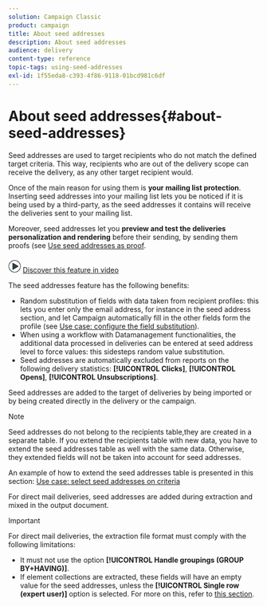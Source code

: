 ```yaml
---
solution: Campaign Classic
product: campaign
title: About seed addresses
description: About seed addresses
audience: delivery
content-type: reference
topic-tags: using-seed-addresses
exl-id: 1f55eda8-c393-4f86-9118-01bcd981c6df
---
```

# About seed addresses{#about-seed-addresses}

Seed addresses are used to target recipients who do not match the defined target criteria. This way, recipients who are out of the delivery scope can receive the delivery, as any other target recipient would.

Once of the main reason for using them is **your mailing list protection**. Inserting seed addresses into your mailing list lets you be noticed if it is being used by a third-party, as the seed addresses it contains will receive the deliveries sent to your mailing list.

Moreover, seed addresses let you **preview and test the deliveries personalization and rendering** before their sending, by sending them proofs (see [Use seed addresses as proof](../../delivery/using/steps-defining-the-target-population.md#using-seed-addresses-as-proof).

![](assets/do-not-localize/how-to-video.png) [Discover this feature in video](../../delivery/using/steps-defining-the-target-population.md#seeds-and-proofs-video)

The seed addresses feature has the following benefits:

* Random substitution of fields with data taken from recipient profiles: this lets you enter only the email address, for instance in the seed address section, and let Campaign automatically fill in the other fields form the profile (see [Use case: configure the field substitution](../../delivery/using/use-case--configuring-the-field-substitution.md)).
* When using a workflow with Datamanagement functionalities, the additional data processed in deliveries can be entered at seed address level to force values: this sidesteps random value substitution.
* Seed addresses are automatically excluded from reports on the following delivery statistics: **[!UICONTROL Clicks]**, **[!UICONTROL Opens]**, **[!UICONTROL Unsubscriptions]**.

Seed addresses are added to the target of deliveries by being imported or by being created directly in the delivery or the campaign.

>[!NOTE]
>
>Seed addresses do not belong to the recipients table,they are created in a separate table. If you extend the recipients table with new data, you have to extend the seed addresses table as well with the same data. Otherwise, they extended fields will not be taken into account for seed addresses.
>
>An example of how to extend the seed addresses table is presented in this section: [Use case: select seed addresses on criteria](../../delivery/using/use-case--selecting-seed-addresses-on-criteria.md)

For direct mail deliveries, seed addresses are added during extraction and mixed in the output document.

>[!IMPORTANT]
>
>For direct mail deliveries, the extraction file format must comply with the following limitations:  
>
>* It must not use the option **[!UICONTROL Handle groupings (GROUP BY+HAVING)]**.
>* If element collections are extracted, these fields will have an empty value for the seed addresses, unless the **[!UICONTROL Single row (expert user)]** option is selected. For more on this, refer to [this section](../../platform/using/executing-export-jobs.md#step-7---data-formatting).
>

